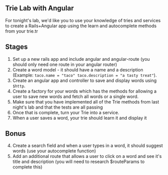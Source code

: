 ## Trie Lab with Angular

For tonight's lab, we'd like you to use your knowledge of tries and services to create a Rails+Angular app using the learn and autocomplete methods from your trie.tr

## Stages 

1. Set up a new rails app and include angular and angular-route (you should only need one route in your angular router)
2. Create a word model - it should have a name and a description (Example: `taco.name = "taco" taco.description = "a tasty treat"`).
3. Create an angular app and controller to save and display words using `$http`.
3. Create a factory for your words which has the methods for allowing a user to save new words and fetch all words or a single word.
1. Make sure that you have implemented all of the Trie methods from last night's lab and that the tests are all passing
2. Once that is complete, turn your Trie into a service. 
3. When a user saves a word, your trie should learn it and display it

## Bonus

4. Create a search field and when a user types in a word, it should suggest words (use your autocomplete function)
5. Add an additional route that allows a user to click on a word and see it's title and description (you will need to research $routeParams to complete this)
